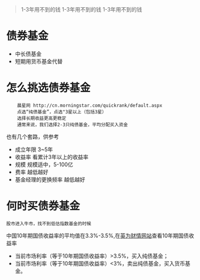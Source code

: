> 1-3年用不到的钱
> 1-3年用不到的钱
> 1-3年用不到的钱

# 债券基金
- 中长债基金
- 短期用货币基金代替

# 怎么挑选债券基金
```
    晨星网 http://cn.morningstar.com/quickrank/default.aspx
    点选“纯债基金”，点选"3星以上（包括3星）
    选择长期收益更高更稳定
    通常来说，我们选择2-3只纯债基金，平均分配买入资金
```
也有几个套路，供参考
- 成立年限 3~5年
- 收益率 看累计3年以上的收益率
- 规模 规模适中，5-100亿
- 费率 越低越好
- 基金经理的更换频率 越低越好


# 何时买债券基金
```
股市进入牛市，找不到低估指数基金的时候
```
中国10年期国债收益率的平均值在3.3%-3.5%,在[英为财情网站](https://cn.investing.com/rates-bonds/china-10-year-bond-yield)查看10年期国债收益率

- 当前市场利率（等于10年期国债收益率）>3.5%，买入纯债基金；
- 当前市场利率（等于10年期国债收益率）<3%，卖出纯债基金，买入货币基金。
